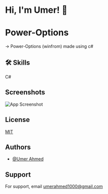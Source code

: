 # Hi, I'm Umer! 👋

# Power-Options

-> Power-Options (winfrom) made using c#

## 🛠 Skills
C#

## Screenshots
![App Screenshot](https://github.com/imumer12/Power-Options/blob/main/power.png)


## License

[MIT](https://choosealicense.com/licenses/mit/)


## Authors

- [@Umer Ahmed](https://www.github.com/imumer12)


## Support

For support, email umerahmed1000@gmail.com
